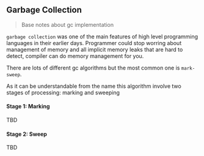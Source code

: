 ## Garbage Collection
> Base notes about gc implementation

`garbage collection` was one of the main features of high level programming languages in their earlier days. Programmer could stop worring about management of memory and all implicit memory leaks that are hard to detect, compiler can do memory management for you.

There are lots of different gc algorithms but the most common one is `mark-sweep`.

As it can be understandable from the name this algorithm involve two stages of processing: marking and sweeping

#### Stage 1: Marking

TBD

#### Stage 2: Sweep

TBD
